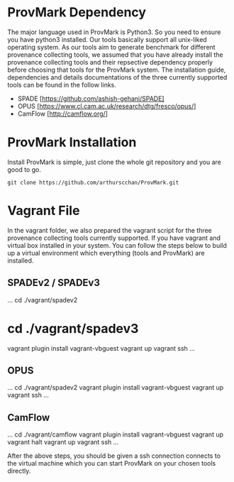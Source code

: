 # ProvMark Dependency

The major language used in ProvMark is Python3. So you need to ensure you have python3 installed.
Our tools basically support all unix-liked operating system.
As our tools aim to generate benchmark for different provenance collecting tools, we assumed that you have already install the provenance collecting tools and their repsective dependency properly before choosing that tools for the ProvMark system. The installation guide, dependencies and details documentations of the three currently supported tools can be found in the follow links.

- SPADE [https://github.com/ashish-gehani/SPADE]
- OPUS [https://www.cl.cam.ac.uk/research/dtg/fresco/opus/]
- CamFlow [http://camflow.org/]

# ProvMark Installation

Install ProvMark is simple, just clone the whole git repository and you are good to go.

~~~~
git clone https://github.com/arthurscchan/ProvMark.git
~~~~

# Vagrant File

In the vagrant folder, we also prepared the vagrant script for the three provenance collecting tools currently supported. If you have vagrant and virtual box installed in your system. You can follow the steps below to build up a virtual environment which everything (tools and ProvMark) are installed.

## SPADEv2 / SPADEv3
...
cd ./vagrant/spadev2 
# cd ./vagrant/spadev3
vagrant plugin install vagrant-vbguest
vagrant up
vagrant ssh
...

## OPUS
...
cd ./vagrant/spadev2
vagrant plugin install vagrant-vbguest
vagrant up
vagrant ssh
...

## CamFlow
...
cd ./vagrant/camflow
vagrant plugin install vagrant-vbguest
vagrant up
vagrant halt
vagrant up
vagrant ssh
...

After the above steps, you should be given a ssh connection connects to the virtual machine which you can start ProvMark on your chosen tools directly.


